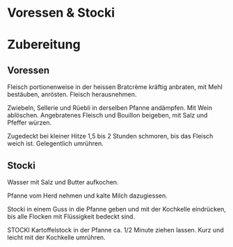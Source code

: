 Voressen & Stocki
===

# Zubereitung

## Voressen
Fleisch portionenweise in der heissen Bratcrème kräftig anbraten, mit Mehl bestäuben, anrösten. Fleisch herausnehmen.

Zwiebeln, Sellerie und Rüebli in derselben Pfanne andämpfen. Mit Wein ablöschen. Angebratenes Fleisch und Bouillon beigeben, mit Salz und Pfeffer würzen.

Zugedeckt bei kleiner Hitze 1,5 bis 2 Stunden schmoren, bis das Fleisch weich ist. Gelegentlich umrühren.

## Stocki
Wasser mit Salz und Butter aufkochen.

Pfanne vom Herd nehmen und kalte Milch dazugiessen.

Stocki in einem Guss in die Pfanne geben und mit der Kochkelle eindrücken, bis alle Flocken mit Flüssigkeit bedeckt sind.

STOCKI Kartoffelstock in der Pfanne ca. 1/2 Minute ziehen lassen. Kurz und leicht mit der Kochkelle umrühren.
